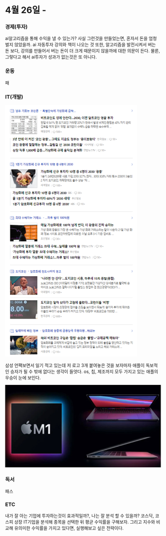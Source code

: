 # 4월 26일 -

### 경제\(투자\)

ai알고리즘을 통해 수익을 낼 수 있는가? 사실 그런것을 만들었는면, 혼자서 돈을 엄청 벌지 않았을까. ai 자동투자 강의와 책이 나오는 것 또한, 알고리즘을 발전시켜서 버는 돈 보다, 강의를 만들어서 버는 돈이 더 크게 때문이지 않을까에 대한 의문이 든다. 물론, 그렇다고 해서 ai투자가 성과가 없는것은 또 아니다.

### 운동

패  


### IT\(개발\)

![](../.gitbook/assets/image%20%2825%29.png)

삼성 언팩보면서 일기 적고 있는데 저 로고 3개 붙여놓은 것을 보자마자 애플이 독보적인 승자가 될 수 밖에 없다는 생각이 들엇다. os, 칩, 제조까지 모두 가지고 있는 애플의 우승이 눈에 보인다. 

![](../.gitbook/assets/image%20%2826%29.png)

### 독서

패스  

### ETC

내가 잘 아는 기업에 투자하는것이 효과적일까?, 나는 잘 분석 할 수 있을까? 코스닥, 코스피 상장 IT기업을 분석해 종목을 선택한 뒤 평균 수익률을 구해보자. 그리고 지수와 비교해 유의미한 수익률을 가지고 있다면, 실행해보고 싶은 전략이다.

